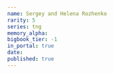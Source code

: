 ```yaml
---
name: Sergey and Helena Rozhenko
rarity: 5
series: tng
memory_alpha:
bigbook_tier: -1
in_portal: true
date:
published: true
---
```



